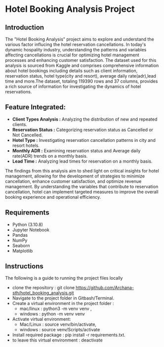 # Hotel Booking Analysis Project 

## Introduction
The "Hotel Booking Analysis" project aims to explore and understand the various factor influcing the hotel reservation cancellations. In today's dynamic hospality industry, understanding the patterns and variables affecting cancellations is crucial for optimizing hotel management processes and enhancing customer satisfaction.
The dataset used for this analysis is sourced from Kaggle and comprises comprehensive information about hotel bookings including details such as client information, reservation status, hotel type(city and resort), average daily rate(adr),lead time and more.The dataset, totaling 119390 rows and 37 columns, provides a rich source of information for investigating the dynamics of hotel reservations.

## Feature Integrated:
* **Client Types Analysis :** Analyzing the distribution of new and repeated clients.
* **Reservation Status :** Categorizing reservation status as Cancelled or Not Cancelled.
* **Hotel Type :** Investigating reservation cancellation patterns in city and resort hotels.
* **Monthly ADR :** Examining reservation status and Average daily rate(ADR) trends on a monthly basis. 
* **Lead Time :** Analyzing lead times for reservation on a monthly basis.

The findings from this analysis aim to shed light on critical insights for hotel management, allowing for the development of strategies to minimize cancellation, enhance customer satisfaction, and optimize revenue management. By understanding the variables that contribute to reservation cancellation, hotel can implement targeted measures to improve the overall booking experience and operational efficiency.


## Requirements
* Python (3.10.8)
* Jupyter Notebook
* Pandas
* NumPy
* Seaborn
* Matplotlib

## Instructions
The following is a guide to running the project files locally

* clone the repository : git clone https://github.com/Archana-sth/hotel_booking_analysis.git
* Navigate to the project folder in Gitbash/Terminal.
* Create a virtual environment in the project folder :
     - mac/linux : python3 -m venv venv ,
     - windows : python -m venv venv
* Activate virtual environment:
     - Mac/Linux : source venv/bin/activate,
     - windows : source venv/Scripts/activate
* Install required package : pip install -r requirements.txt.
* to leave  this virtual environment :
     deactivate


